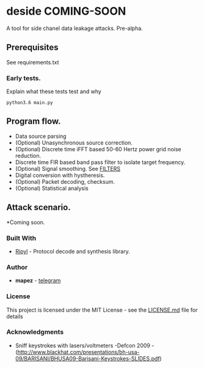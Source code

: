 # deside COMING-SOON
A tool for side chanel data leakage attacks. Pre-alpha.


## Prerequisites

See requirements.txt


### Early tests.

Explain what these tests test and why

```
python3.6 main.py
```

## Program flow.

* Data source parsing
* (Optional) Unasynchronous source correction.
* (Optional) Discrete time iFFT based 50-60 Hertz power grid noise reduction. 
* Discrete time FIR based band pass filter to isolate target frequency.
* (Optional) Signal smoothing. See [FILTERS](https://github.com/zadewg/deside-COMING-SOON/edit/master/FILTERS.py)
* Digital conversion with hystheresis.
* (Optional) Packet decoding, checksum.
* (Optional) Statistical analysis


## Attack scenario.

*Coming soon.



### Built With

* [Ripyl](https://github.com/kevinpt/ripyl) - Protocol decode and synthesis library.


### Author

* **mapez** - [telegram](https://t.me/mapezz)


### License

This project is licensed under the MIT License - see the [LICENSE.md](LICENSE.md) file for details


### Acknowledgments

* Sniff keystrokes with lasers/voltmeters -Defcon 2009 - (http://www.blackhat.com/presentations/bh-usa-09/BARISANI/BHUSA09-Barisani-Keystrokes-SLIDES.pdf)
